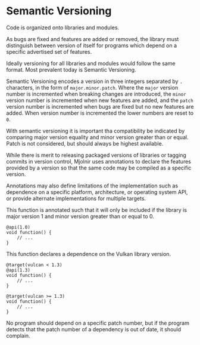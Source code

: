 # Semantic Versioning

Code is organized onto libraries and modules.

As bugs are fixed and features are added or removed, the library must
distinguish between version of itself for programs which depend on a
specific advertised set of features.

Ideally versioning for all libraries and modules would follow the same
format. Most prevalent today is Semantic Versioning.

Semantic Versioning encodes a version in three integers separated by `.`
characters, in the form of `major.minor.patch`. Where the `major` version
number is incremented when breaking changes are introduced, the `minor`
version number is incremented when new features are added, and the
`patch` version number is incremented when bugs are fixed but no new
features are added. When version number is incremented the lower
numbers are reset to `0`.

With semantic versioning it is important tha compatibility be indicated
by comparing major version equality and minor version greater than or equal.
Patch is not considered, but should always be highest available.

While there is merit to releasing packaged versions of libraries or tagging commits
in version control, Mjolnir uses annotations to declare the features provided
by a version so that the same code may be compiled as a specific version.

Annotations may also define limitations of the implementation such as
dependence on a specific platform, architecture, or operating system API,
or provide alternate implementations for multiple targets.

This function is annotated such that it will only be included if the library
is major version 1 and minor version greater than or equal to 0.

```mj
@api(1.0)
void function() {
    // ...
}
```

This function declares a dependence on the Vulkan library version.

```mj
@target(vulcan < 1.3)
@api(1.3)
void function() {
    // ...
}

@target(vulcan >= 1.3)
void function() {
    // ...
}
```

No program should depend on a specific patch number, but if the program detects that the
patch number of a dependency is out of date, it should complain.
